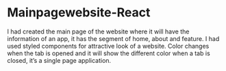 # Mainpagewebsite-React
I had created the main page of the website where it will have the information of an app, it has the segment of home, about and feature. I had used styled components for attractive look of a website. Color changes when the tab is opened and it will show the different color when a tab is closed, it’s a single page application.
